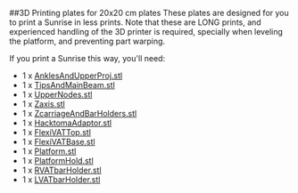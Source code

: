 ##3D Printing plates for 20x20 cm plates
These plates are designed for you to print a Sunrise in less prints. Note that these are LONG prints, and experienced handling of the 3D printer is required, specially when leveling the platform, and preventing part warping.

If you print a Sunrise this way, you'll need:
* 1 x [AnklesAndUpperProj.stl][AnklesUProj]
* 1 x [TipsAndMainBeam.stl][TipsBeam]
* 1 x [UpperNodes.stl][UpperNodes]
* 1 x [Zaxis.stl][ZAxis]
* 1 x [ZcarriageAndBarHolders.stl][Zcarriage]
* 1 x [HacktomaAdaptor.stl][Hacktoma]
* 1 x [FlexiVATTop.stl][FlexTop]
* 1 x [FlexiVATBase.stl][FlexBase]
* 1 x [Platform.stl][Plat]
* 1 x [PlatformHold.stl][PlatHold]
* 1 x [RVATbarHolder.stl][RVAT]
* 1 x [LVATbarHolder.stl][LVAT]

[AnklesUProj]: ./AnklesAndUpperProj.stl
[TipsBeam]: ./TipsAndMainBeam.stl
[UpperNodes]: ./UpperNodes.stl
[ZAxis]: ./Zaxis.stl
[Zcarriage]: ./ZcarriageAndBarHolders.stl 
[Hacktoma]: ../../ProjectorModule/OptomaML750_hacked/HacktomaAdaptor.stl
[FlexTop]: ../../ZAxisModule/VATs/FlexiVAT/FlexiVATTop.stl
[FlexBase]: ../../ZAxisModule/VATs/FlexiVAT/FlexiVATBase.stl
[Plat]: ../../ZAxisModule/Platform.stl
[PlatHold]: ../../ZAxisModule/PlatformHold.stl
[RVAT]: ../../ZAxisModule/RVATbarHolder.stl
[LVAT]: ../../ZAxisModule/LVATbarHolder.stl